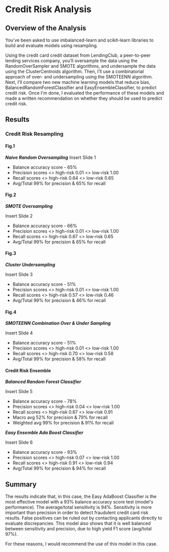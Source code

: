 # Credit Risk Analysis



## Overview of the Analysis

You've been asked to use imbalanced-learn and scikit-learn libraries to build and evaluate models using resampling.

Using the credit card credit dataset from LendingClub, a peer-to-peer lending services company, you’ll oversample the data using the RandomOverSampler and SMOTE algorithms, and undersample the data using the ClusterCentroids algorithm. Then, I’ll use a combinatorial approach of over- and undersampling using the SMOTEENN algorithm. Next, I’ll compare two new machine learning models that reduce bias, BalancedRandomForestClassifier and EasyEnsembleClassifier, to predict credit risk. Once I'm done, I evaluated the performance of these models and made a written recommendation on whether they should be used to predict credit risk.


## Results

### Credit Risk Resampling

#### Fig.1
***Naive Random Oversampling***
 Insert Slide 1

- Balance accuracy score - 65%
- Precision scores <> high-risk 0.01 <> low-risk 1.00
- Recall scores <> high-risk 0.64 <> low-risk 0.65
- Avg/Total 99% for precision & 65% for recall


#### Fig.2
***SMOTE Oversampling***

Insert Slide 2

- Balance accuracy score - 66%
- Precision scores <> high-risk 0.01 <> low-risk 1.00
- Recall scores <> high-risk 0.67 <> low-risk 0.65
- Avg/Total 99% for precision & 65% for recall 


#### Fig.3
***Cluster Undersampling***

Insert Slide 3 

- Balance accuracy score - 51%
- Precision scores <> high-risk 0.01 <> low-risk 1.00
- Recall scores <> high-risk 0.57 <> low-risk 0.46
- Avg/Total 99% for precision & 46% for recall 


#### Fig.4
***SMOTEENN Combination Over & Under Sampling***

Insert Slide 4

- Balance accuracy score - 51%
- Precision scores <> high-risk 0.01 <> low-risk 1.00
- Recall scores <> high-risk 0.70 <> low-risk 0.58
- Avg/Total 99% for precision & 58% for recall 



#### Credit Risk Ensemble
***Balanced Random Forest Classifier***

Insert Slide 5

- Balance accuracy score - 78%
- Precision scores <> high-risk 0.04 <> low-risk 1.00
- Recall scores <> high-risk 0.67 <> low-risk 0.91
- Macro avg 52% for precision & 79% for recall
- Weighted avg 99% for precision & 91% for recall 


***Easy Ensemble Ada Boost Classifier***

Insert Slide 6 

- Balance accuracy score - 93%
- Precision scores <> high-risk 0.07 <> low-risk 1.00
- Recall scores <> high-risk 0.91 <> low-risk 0.94
- Avg/Total 99% for precision & 94% for recall



## Summary

The results indicate that, in this case, the Easy AdaBoost Classifier is the most effective model with a 93% balance accuracy score test (model's performance). The average/total sensitivity is 94%. Sensitivity is more important than precision in order to detect fraudulent credit card risk results. False positives can be ruled out by contacting applicants directly to evaluate discrepancies. This model also shows that it is well balanced between sensitivity and precision, due to high yield F1 score (avg/total 97%).

For these reasons, I would recommend the use of this model in this case.



 
